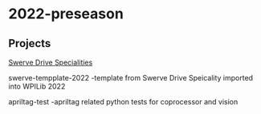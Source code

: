 # 2022-preseason

## Projects

[Swerve Drive Specialities](https://github.com/SwerveDriveSpecialties/swerve-template)

swerve-tempplate-2022 -template from Swerve Drive Speicality imported into WPILib 2022

apriltag-test -apriltag related python tests for coprocessor and vision
